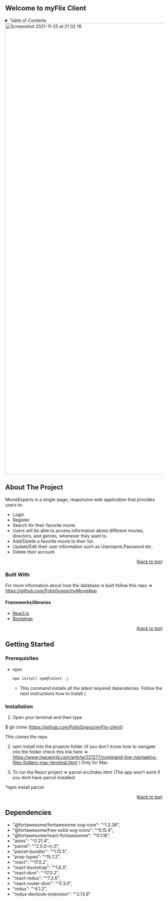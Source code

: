## Welcome to myFlix Client

<!-- TABLE OF CONTENTS -->
<details>
  <summary>Table of Contents</summary>
  <ol>
    <li>
      <a href="#about-the-project">About The Project</a>
      <ul>
        <li><a href="#built-with">Built With</a></li>
      </ul>
    </li>
    <li>
      <a href="#getting-started">Getting Started</a>
      <ul>
        <li><a href="#prerequisites">Prerequisites</a></li>
        <li><a href="#installation">Installation</a></li>
      <a href="Dependencies">Dependencies</a>
      </ul>
      </li>
  </ol>
</details>


<img width="1440" alt="Screenshot 2021-11-25 at 21 02 18" src="https://user-images.githubusercontent.com/83247314/143495576-7d304c8e-09ec-4f4d-ae48-3b5e30f481ff.png">


<!-- ABOUT THE PROJECT -->
## About The Project

MovieExperts is a single-page, responsive web application that provides users to:

* Login 
* Register
* Search for their favorite movie
* Users will be able to access information about different movies,
directors, and genres, whenever they want to.
* Add/Delete a favorite movie to their list.
* Update/Edit their user information such as Username,Password etc.
* Delete their account.

<p align="right">(<a href="#top">back to top</a>)</p>

### Built With

For more information about how the database is built follow this repo => https://github.com/FotisGogos/myMovieApp

#### Frameworks/libraries

* [React.js](https://reactjs.org/)
* [Bootstrap](https://getbootstrap.com)


<p align="right">(<a href="#top">back to top</a>)</p>


<!-- GETTING STARTED -->
## Getting Started

### Prerequisites
* npm
  ```sh
  npm install npm@latest -g
  ```
  * This command installs all the latest required  dependecies. Follow the next instructions how to install (
 
 ### Installation
 
1) Open your terminal and then type

$ git clone {https://github.com/FotisGogos/myFlix-client}

This clones the repo


2) npm install into the projects folder (if you don't know how to navigate into the folder check this link here => https://www.macworld.com/article/221277/command-line-navigating-files-folders-mac-terminal.html ) Only for Mac


3) To run the React project =>  parcel src/index.html (The app won't work if you dont have parcel installed. 

*npm install parcel 



<p align="right">(<a href="#top">back to top</a>)</p>

<!-- DEPENDENCIES -->

  ##  Dependencies

  *  "@fortawesome/fontawesome-svg-core": "^1.2.36",
  * "@fortawesome/free-solid-svg-icons": "^5.15.4",
  *  "@fortawesome/react-fontawesome": "^0.1.16",
  *  "axios": "^0.21.4",
  *  "parcel": "^2.0.0-rc.0",
  *  "parcel-bundler": "^1.12.5",
  *  "prop-types": "^15.7.2",
  *  "react": "^17.0.2",
  * "react-bootstrap": "^1.6.3",
  * "react-dom": "^17.0.2",
  * "react-redux": "^7.2.6",
  * "react-router-dom": "^5.3.0",
  * "redux": "^4.1.2",
  * "redux-devtools-extension": "^2.13.9"
